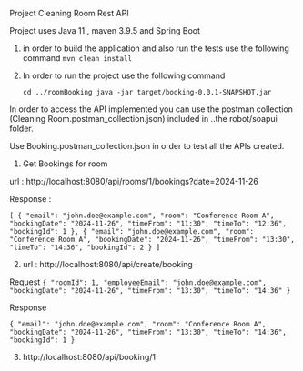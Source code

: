 Project Cleaning Room Rest API

Project uses Java 11 , maven 3.9.5 and Spring Boot


1. in order to build the application and also run the tests use the following command
   `mvn clean install`
2. In order to run the project use the following command 

    `cd ../roomBooking java -jar target/booking-0.0.1-SNAPSHOT.jar`


In order to access the API implemented you can use the postman collection
(Cleaning Room.postman_collection.json) included in ..the robot/soapui folder.


Use Booking.postman_collection.json in order to test all the APIs created.

1. Get Bookings for room

url : http://localhost:8080/api/rooms/1/bookings?date=2024-11-26

Response : 

`[
{
"email": "john.doe@example.com",
"room": "Conference Room A",
"bookingDate": "2024-11-26",
"timeFrom": "11:30",
"timeTo": "12:36",
"bookingId": 1
},
{
"email": "john.doe@example.com",
"room": "Conference Room A",
"bookingDate": "2024-11-26",
"timeFrom": "13:30",
"timeTo": "14:36",
"bookingId": 2
}
]`



2. url : http://localhost:8080/api/create/booking

Request
`{
"roomId": 1,
"employeeEmail": "john.doe@example.com",
"bookingDate": "2024-11-26",
"timeFrom": "13:30",
"timeTo": "14:36"
}`


Response 

`{
"email": "john.doe@example.com",
"room": "Conference Room A",
"bookingDate": "2024-11-26",
"timeFrom": "13:30",
"timeTo": "14:36",
"bookingId": 1
}`

3. http://localhost:8080/api/booking/1
